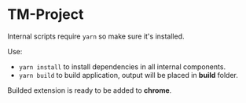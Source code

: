 # TM-Project

Internal scripts require <code>yarn</code> so make sure it's installed.

Use:
<ul>
  <li><code>yarn install</code> to install dependencies in all internal components.</li>
  <li><code>yarn build</code> to build application, output will be placed in <b>build</b> folder.</li>
</ul>

Builded extension is ready to be added to <b>chrome</b>.
